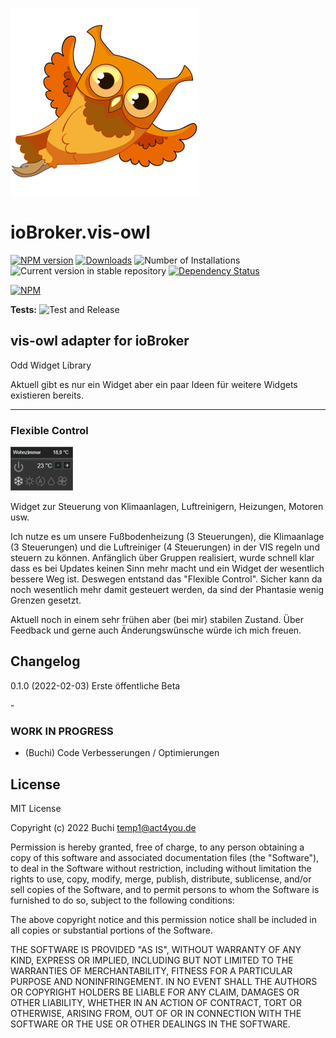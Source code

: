 ![Logo](admin/vis-owl.png)
# ioBroker.vis-owl

[![NPM version](https://img.shields.io/npm/v/iobroker.vis-owl.svg)](https://www.npmjs.com/package/iobroker.vis-owl)
[![Downloads](https://img.shields.io/npm/dm/iobroker.vis-owl.svg)](https://www.npmjs.com/package/iobroker.vis-owl)
![Number of Installations](https://iobroker.live/badges/vis-owl-installed.svg)
![Current version in stable repository](https://iobroker.live/badges/vis-owl-stable.svg)
[![Dependency Status](https://img.shields.io/david/gerbuchner/iobroker.vis-owl.svg)](https://david-dm.org/gerbuchner/iobroker.vis-owl)

[![NPM](https://nodei.co/npm/iobroker.vis-owl.png?downloads=true)](https://nodei.co/npm/iobroker.vis-owl/)

**Tests:** ![Test and Release](https://github.com/gerbuchner/ioBroker.vis-owl/workflows/Test%20and%20Release/badge.svg)

## vis-owl adapter for ioBroker

Odd Widget Library<br>

<p>Aktuell gibt es nur ein Widget aber ein paar Ideen für weitere Widgets existieren bereits.</p>
<hr>

### Flexible Control
<img src="widgets/vis-owl/img/vis-owl.png">
<p>Widget zur Steuerung von Klimaanlagen, Luftreinigern, Heizungen, Motoren usw.</p>
<p>Ich nutze es um unsere Fußbodenheizung (3 Steuerungen), die Klimaanlage (3 Steuerungen) und die Luftreiniger (4 Steuerungen) in der VIS regeln und steuern zu können. Anfänglich über Gruppen realisiert, wurde schnell klar dass es bei Updates keinen Sinn mehr macht und ein Widget der wesentlich bessere Weg ist. Deswegen entstand das "Flexible Control". Sicher kann da noch wesentlich mehr damit gesteuert werden, da sind der Phantasie wenig Grenzen gesetzt.</p>
<p>Aktuell noch in einem sehr frühen aber (bei mir) stabilen Zustand. Über Feedback und gerne auch Änderungswünsche würde ich mich freuen.</p>




## Changelog
0.1.0 (2022-02-03)
Erste öffentliche Beta
<!--
    Placeholder for the next version (at the beginning of the line):
    ###- **WORK IN PROGRESS**
-->-

### **WORK IN PROGRESS**
* (Buchi) Code Verbesserungen / Optimierungen

## License
MIT License

Copyright (c) 2022 Buchi <temp1@act4you.de>

Permission is hereby granted, free of charge, to any person obtaining a copy
of this software and associated documentation files (the "Software"), to deal
in the Software without restriction, including without limitation the rights
to use, copy, modify, merge, publish, distribute, sublicense, and/or sell
copies of the Software, and to permit persons to whom the Software is
furnished to do so, subject to the following conditions:

The above copyright notice and this permission notice shall be included in all
copies or substantial portions of the Software.

THE SOFTWARE IS PROVIDED "AS IS", WITHOUT WARRANTY OF ANY KIND, EXPRESS OR
IMPLIED, INCLUDING BUT NOT LIMITED TO THE WARRANTIES OF MERCHANTABILITY,
FITNESS FOR A PARTICULAR PURPOSE AND NONINFRINGEMENT. IN NO EVENT SHALL THE
AUTHORS OR COPYRIGHT HOLDERS BE LIABLE FOR ANY CLAIM, DAMAGES OR OTHER
LIABILITY, WHETHER IN AN ACTION OF CONTRACT, TORT OR OTHERWISE, ARISING FROM,
OUT OF OR IN CONNECTION WITH THE SOFTWARE OR THE USE OR OTHER DEALINGS IN THE
SOFTWARE.
